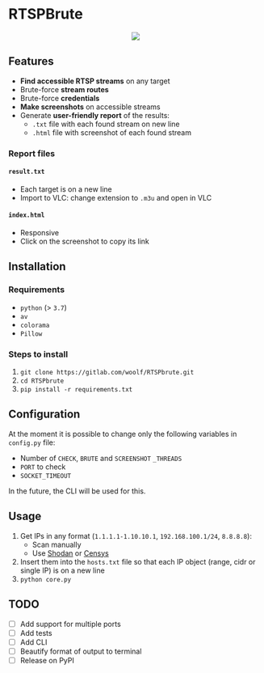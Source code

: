 # RTSPBrute

<p align="center">
   <a href="https://asciinema.org/a/348924?autoplay=1" target="_blank"><img src="https://asciinema.org/a/348924.svg" /></a>
</p>


## Features

* **Find accessible RTSP streams** on any target
* Brute-force **stream routes**
* Brute-force **credentials**
* **Make screenshots** on accessible streams
* Generate **user-friendly report** of the results:
    * `.txt` file with each found stream on new line
    * `.html` file with screenshot of each found stream

### Report files

#### `result.txt`

* Each target is on a new line
* Import to VLC: change extension to `.m3u` and open in VLC

#### `index.html`

* Responsive
* Click on the screenshot to copy its link


## Installation

### Requirements

* `python` (> `3.7`)
* `av`
* `colorama`
* `Pillow`

### Steps to install

1. `git clone https://gitlab.com/woolf/RTSPbrute.git`
2. `cd RTSPbrute`
3. `pip install -r requirements.txt`


## Configuration

At the moment it is possible to change only the following variables in `config.py` file:
* Number of `CHECK`, `BRUTE` and `SCREENSHOT` `_THREADS`
* `PORT` to check
* `SOCKET_TIMEOUT`

In the future, the CLI will be used for this.


## Usage

1. Get IPs in any format (`1.1.1.1-1.10.10.1`, `192.168.100.1/24`, `8.8.8.8`):
    * Scan manually
    * Use [Shodan](https://www.shodan.io/) or [Censys](https://censys.io/)
2. Insert them into the `hosts.txt` file so that each IP object (range, cidr or single IP) is on a new line
3. `python core.py`


## TODO

- [ ] Add support for multiple ports
- [ ] Add tests
- [ ] Add CLI
- [ ] Beautify format of output to terminal
- [ ] Release on PyPI